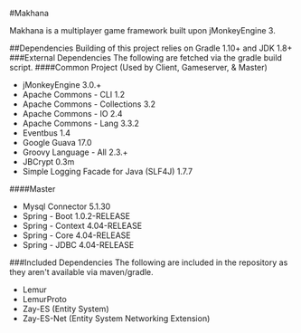 #Makhana

Makhana is a multiplayer game framework built upon jMonkeyEngine 3.

##Dependencies
Building of this project relies on Gradle 1.10+ and JDK 1.8+
###External Dependencies
The following are fetched via the gradle build script.
####Common Project (Used by Client, Gameserver, & Master)
* jMonkeyEngine 3.0.+
* Apache Commons - CLI 1.2
* Apache Commons - Collections 3.2
* Apache Commons - IO 2.4
* Apache Commons - Lang 3.3.2
* Eventbus 1.4
* Google Guava 17.0
* Groovy Language - All 2.3.+
* JBCrypt 0.3m
* Simple Logging Facade for Java (SLF4J) 1.7.7

####Master
* Mysql Connector 5.1.30
* Spring - Boot 1.0.2-RELEASE
* Spring - Context 4.04-RELEASE
* Spring - Core 4.04-RELEASE
* Spring - JDBC 4.04-RELEASE

###Included Dependencies
The following are included in the repository as they aren't available via maven/gradle.

* Lemur
* LemurProto
* Zay-ES (Entity System)
* Zay-ES-Net (Entity System Networking Extension)